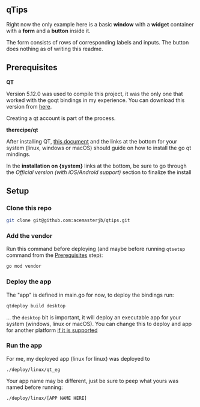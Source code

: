 ## qTips

Right now the only example here is a basic **window** with a **widget** container with a **form** and a **button** inside it.

The form consists of rows of corresponding labels and inputs. The button does nothing as of writing this readme.

## Prerequisites
**QT**

Version 5.12.0 was used to compile this project, it was the only one that worked with the goqt bindings in my experience. You can download this version from [here](https://download.qt.io/official_releases/qt/5.12/5.12.0/).

Creating a qt account is part of the process.

**therecipe/qt**

After installing QT, [this document](https://github.com/therecipe/qt/wiki/Installation) and the links at the bottom for your system (linux, windows or macOS) should guide on how to install the go qt mindings.

In the **installation on {system}** links at the bottom, be sure to go through the *Official version (with iOS/Android support)* section to finalize the install

## Setup
### Clone this repo
```bash
git clone git@github.com:acemasterjb/qtips.git
```

### Add the vendor
Run this command before deploying (and maybe before running `qtsetup` command from the [Prerequisites](#Prerequisites) step):
```bash
go mod vendor
```

### Deploy the app
The "app" is defined in main.go for now, to deploy the bindings run:
```bash
qtdeploy build desktop
```

... the `desktop` bit is important, it will deploy an executable app for your system (windows, linux or macOS). You can change this to deploy and app for another platform [if it is supported](https://github.com/therecipe/qt/wiki/Deploying-Application)

### Run the app
For me, my deployed app (linux for linux) was deployed to

```./deploy/linux/qt_eg```

Your app name may be different, just be sure to peep what yours was named before running:
```bash
./deploy/linux/[APP NAME HERE]
```